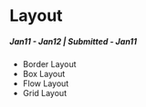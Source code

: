 # Layout

##### Jan11 - Jan12 | Submitted - Jan11

* Border Layout
* Box Layout 
* Flow Layout
* Grid Layout
